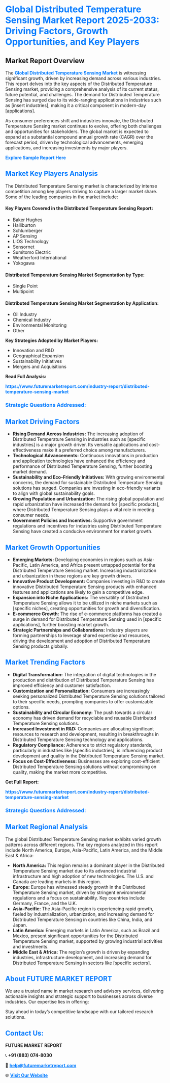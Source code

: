 <h1 style="color: #007BFF;">Global Distributed Temperature Sensing Market Report 2025-2033: Driving Factors, Growth Opportunities, and Key Players</h1>

<section id="overview">
<h2>Market Report Overview</h2>
<p>The <a href="https://www.futuremarketreport.com/industry-report/distributed-temperature-sensing-market" style="color: #007BFF; text-decoration: none;"><strong>Global Distributed Temperature Sensing Market</strong></a> is witnessing significant growth, driven by increasing demand across various industries. This report delves into the key aspects of the Distributed Temperature Sensing market, providing a comprehensive analysis of its current status, future potential, and challenges. The demand for Distributed Temperature Sensing has surged due to its wide-ranging applications in industries such as [insert industries], making it a critical component in modern-day [applications].</p>
<p>As consumer preferences shift and industries innovate, the Distributed Temperature Sensing market continues to evolve, offering both challenges and opportunities for stakeholders. The global market is expected to expand at a substantial compound annual growth rate (CAGR) over the forecast period, driven by technological advancements, emerging applications, and increasing investments by major players.</p>
</section>

<section id="overview">
<p><a href="https://www.futuremarketreport.com/request-sample/reportId=85519" style="color: #007BFF; text-decoration: none;"><strong>Explore Sample Report Here</strong></a></p>
</section>

<section id="key-players">
<h2 style="color: #007BFF;">Market Key Players Analysis</h2>
<p>The Distributed Temperature Sensing market is characterized by intense competition among key players striving to capture a larger market share. Some of the leading companies in the market include:</p>
<h4>Key Players Covered in the Distributed Temperature Sensing Report:</h4>
<ul><li>Baker Hughes</li><li>Halliburton</li><li>Schlumberger</li><li>AP Sensing</li><li>LIOS Technology</li><li>Sensornet</li><li>Sumitomo Electric</li><li>Weatherford International</li><li>Yokogawa</li></ul>
<h4>Distributed Temperature Sensing Market Segmentation by Type:</h4>
<ul><li>Single Point</li><li>Multipoint</li></ul>

<h4>Distributed Temperature Sensing Market Segmentation by Application:</h4>
<ul><li>Oil Industry</li><li>Chemical Industry</li><li>Environmental Monitoring</li><li>Other</li></ul>
<p><strong>Key Strategies Adopted by Market Players:</strong></p>
<ul>
<li>Innovation and R&D</li>
<li>Geographical Expansion</li>
<li>Sustainability Initiatives</li>
<li>Mergers and Acquisitions</li>
</ul>
</section>

<section>
<p><strong>Read Full Analysis: </strong></p><a href="https://www.futuremarketreport.com/industry-report/distributed-temperature-sensing-market" style="color: #007BFF; text-decoration: none;"><strong>https://www.futuremarketreport.com/industry-report/distributed-temperature-sensing-market</strong></a>
<h3 style="color: #007BFF;">Strategic Questions Addressed:</h3>
</section>

<section id="driving-factors">
<h2 style="color: #007BFF;">Market Driving Factors</h2>
<ul>
<li><strong>Rising Demand Across Industries:</strong> The increasing adoption of Distributed Temperature Sensing in industries such as [specific industries] is a major growth driver. Its versatile applications and cost-effectiveness make it a preferred choice among manufacturers.</li>
<li><strong>Technological Advancements:</strong> Continuous innovations in production and application technologies have enhanced the efficiency and performance of Distributed Temperature Sensing, further boosting market demand.</li>
<li><strong>Sustainability and Eco-Friendly Initiatives:</strong> With growing environmental concerns, the demand for sustainable Distributed Temperature Sensing solutions has surged. Companies are investing in eco-friendly variants to align with global sustainability goals.</li>
<li><strong>Growing Population and Urbanization:</strong> The rising global population and rapid urbanization have increased the demand for [specific products], where Distributed Temperature Sensing plays a vital role in meeting consumer needs.</li>
<li><strong>Government Policies and Incentives:</strong> Supportive government regulations and incentives for industries using Distributed Temperature Sensing have created a conducive environment for market growth.</li>
</ul>
</section>

<section id="growth-opportunities">
<h2 style="color: #007BFF;">Market Growth Opportunities</h2>
<ul>
<li><strong>Emerging Markets:</strong> Developing economies in regions such as Asia-Pacific, Latin America, and Africa present untapped potential for the Distributed Temperature Sensing market. Increasing industrialization and urbanization in these regions are key growth drivers.</li>
<li><strong>Innovative Product Development:</strong> Companies investing in R&D to create innovative Distributed Temperature Sensing products with enhanced features and applications are likely to gain a competitive edge.</li>
<li><strong>Expansion into Niche Applications:</strong> The versatility of Distributed Temperature Sensing allows it to be utilized in niche markets such as [specific niches], creating opportunities for growth and diversification.</li>
<li><strong>E-commerce Growth:</strong> The rise of e-commerce platforms has created a surge in demand for Distributed Temperature Sensing used in [specific applications], further boosting market growth.</li>
<li><strong>Strategic Partnerships and Collaborations:</strong> Industry players are forming partnerships to leverage shared expertise and resources, driving the development and adoption of Distributed Temperature Sensing products globally.</li>
</ul>
</section>

<section id="trending-factors">
<h2 style="color: #007BFF;">Market Trending Factors</h2>
<ul>
<li><strong>Digital Transformation:</strong> The integration of digital technologies in the production and distribution of Distributed Temperature Sensing has improved efficiency and customer satisfaction.</li>
<li><strong>Customization and Personalization:</strong> Consumers are increasingly seeking personalized Distributed Temperature Sensing solutions tailored to their specific needs, prompting companies to offer customizable options.</li>
<li><strong>Sustainability and Circular Economy:</strong> The push towards a circular economy has driven demand for recyclable and reusable Distributed Temperature Sensing solutions.</li>
<li><strong>Increased Investment in R&D:</strong> Companies are allocating significant resources to research and development, resulting in breakthroughs in Distributed Temperature Sensing technology and applications.</li>
<li><strong>Regulatory Compliance:</strong> Adherence to strict regulatory standards, particularly in industries like [specific industries], is influencing product development and quality in the Distributed Temperature Sensing market.</li>
<li><strong>Focus on Cost-Effectiveness:</strong> Businesses are exploring cost-efficient Distributed Temperature Sensing solutions without compromising on quality, making the market more competitive.</li>
</ul>
</section>

<section>
<p><strong>Get Full Report: </strong></p><a href="https://www.futuremarketreport.com/industry-report/distributed-temperature-sensing-market" style="color: #007BFF; text-decoration: none;"><strong>https://www.futuremarketreport.com/industry-report/distributed-temperature-sensing-market</strong></a>
<h3 style="color: #007BFF;">Strategic Questions Addressed:</h3>
</section>


<section id="regional-analysis">
<h2 style="color: #007BFF;">Market Regional Analysis</h2>
<p>The global Distributed Temperature Sensing market exhibits varied growth patterns across different regions. The key regions analyzed in this report include North America, Europe, Asia-Pacific, Latin America, and the Middle East & Africa:</p>
<ul>
<li><strong>North America:</strong> This region remains a dominant player in the Distributed Temperature Sensing market due to its advanced industrial infrastructure and high adoption of new technologies. The U.S. and Canada are leading markets in this region.</li>
<li><strong>Europe:</strong> Europe has witnessed steady growth in the Distributed Temperature Sensing market, driven by stringent environmental regulations and a focus on sustainability. Key countries include Germany, France, and the U.K.</li>
<li><strong>Asia-Pacific:</strong> The Asia-Pacific region is experiencing rapid growth, fueled by industrialization, urbanization, and increasing demand for Distributed Temperature Sensing in countries like China, India, and Japan.</li>
<li><strong>Latin America:</strong> Emerging markets in Latin America, such as Brazil and Mexico, present significant opportunities for the Distributed Temperature Sensing market, supported by growing industrial activities and investments.</li>
<li><strong>Middle East & Africa:</strong> The region’s growth is driven by expanding industries, infrastructure development, and increasing demand for Distributed Temperature Sensing in sectors like [specific sectors].</li>
</ul>
</section>

<footer>
<h2 style="color: #007BFF;">About FUTURE MARKET REPORT</h2>
<p>We are a trusted name in market research and advisory services, delivering actionable insights and strategic support to businesses across diverse industries. Our expertise lies in offering:</p>

<p>Stay ahead in today’s competitive landscape with our tailored research solutions.</p>

<h2 style="color: #007BFF;">Contact Us:</h2>
<p><strong>FUTURE MARKET REPORT</strong></p>
<p>📞 <strong>+91 (883) 074-8030</strong></p>
<p>📧 <strong><a href="mailto:help@futuremarketreport.com" style="color: #007BFF;">help@futuremarketreport.com</a></strong></p>
<p>🌐 <strong><a href="https://www.futuremarketreport.com/" style="color: #007BFF;">Visit Our Website</a></strong></p>
</footer>